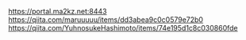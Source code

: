 <a href="https://portal.ma2kz.net:8443">https://portal.ma2kz.net:8443</a>
https://qiita.com/maruuuuu/items/dd3abea9c0c0579e72b0<br>
https://qiita.com/YuhnosukeHashimoto/items/74e195d1c8c030860fde<br>
